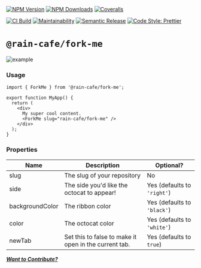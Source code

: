 [![NPM Version][npm-version-image]][npm-url]
[![NPM Downloads][npm-downloads-image]][npm-url]
[![Coveralls][coveralls-image]][coveralls-url]

[![CI Build][github-actions-image]][github-actions-url]
[![Maintainability][maintainability-image]][maintainability-url]
[![Semantic Release][semantic-release-image]][semantic-release-url]
[![Code Style: Prettier][code-style-image]][code-style-url]

# `@rain-cafe/fork-me`

![example](https://github.com/rain-cafe/fork-me/assets/9692284/37b8dfad-3d35-43e2-aa23-041b174974e6)

### Usage

```tsx
import { ForkMe } from '@rain-cafe/fork-me';

export function MyApp() {
  return (
    <div>
      My super cool content.
      <ForkMe slug="rain-cafe/fork-me" />
    </div>
  );
}
```

### Properties

| Name            | Description                                           | Optional?                   |
| --------------- | ----------------------------------------------------- | --------------------------- |
| slug            | The slug of your repository                           | No                          |
| side            | The side you'd like the octocat to appear!            | Yes (defaults to `'right'`) |
| backgroundColor | The ribbon color                                      | Yes (defaults to `'black'`) |
| color           | The octocat color                                     | Yes (defaults to `'white'`) |
| newTab          | Set this to false to make it open in the current tab. | Yes (defaults to `true`)    |

[_**Want to Contribute?**_](/CONTRIBUTING.md)

[npm-version-image]: https://img.shields.io/npm/v/@rain-cafe/fork-me.svg
[npm-downloads-image]: https://img.shields.io/npm/dm/@rain-cafe/fork-me.svg
[npm-url]: https://npmjs.org/package/@rain-cafe/fork-me
[github-actions-image]: https://img.shields.io/github/actions/workflow/status/rain-cafe/fork-me/ci.yml?event=push
[github-actions-url]: https://github.com/rain-cafe/fork-me/actions/workflows/ci.yml?query=branch%3Amain
[coveralls-image]: https://img.shields.io/coveralls/rain-cafe/fork-me.svg
[coveralls-url]: https://coveralls.io/github/rain-cafe/fork-me?branch=main
[code-style-image]: https://img.shields.io/badge/code%20style-prettier-ff69b4.svg
[code-style-url]: https://prettier.io
[maintainability-image]: https://img.shields.io/codeclimate/maintainability/rain-cafe/fork-me
[maintainability-url]: https://codeclimate.com/github/rain-cafe/fork-me/maintainability
[semantic-release-url]: https://github.com/semantic-release/semantic-release
[semantic-release-image]: https://img.shields.io/badge/%F0%9F%93%A6%F0%9F%9A%80-semantic--release-e10079
